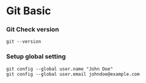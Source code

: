 # Git Basic

### Git Check version
```shell
git --version
```

### Setup global setting
```shell
git config --global user.name "John Doe"
git config --global user.email johndoe@example.com
```
